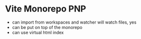 # Vite Monorepo PNP



- can import from workspaces and watcher will watch files, yes
- can be put on top of the monorepo
- can use virtual html index
